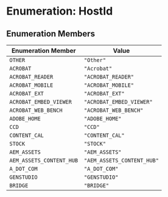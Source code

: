 # Enumeration: HostId

## Enumeration Members

| Enumeration Member | Value |
| ------ | ------ |
| `OTHER` | `"Other"` |
| `ACROBAT` | `"Acrobat"` |
| `ACROBAT_READER` | `"ACROBAT_READER"` |
| `ACROBAT_MOBILE` | `"ACROBAT_MOBILE"` |
| `ACROBAT_EXT` | `"ACROBAT_EXT"` |
| `ACROBAT_EMBED_VIEWER` | `"ACROBAT_EMBED_VIEWER"` |
| `ACROBAT_WEB_BENCH` | `"ACROBAT_WEB_BENCH"` |
| `ADOBE_HOME` | `"ADOBE_HOME"` |
| `CCD` | `"CCD"` |
| `CONTENT_CAL` | `"CONTENT_CAL"` |
| `STOCK` | `"STOCK"` |
| `AEM_ASSETS` | `"AEM_ASSETS"` |
| `AEM_ASSETS_CONTENT_HUB` | `"AEM_ASSETS_CONTENT_HUB"` |
| `A_DOT_COM` | `"A_DOT_COM"` |
| `GENSTUDIO` | `"GENSTUDIO"` |
| `BRIDGE` | `"BRIDGE"` |
